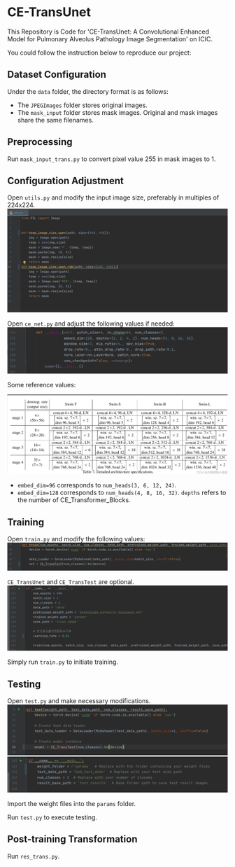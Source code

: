 # CE-TransUnet

This Repository is Code for 'CE-TransUnet: A Convolutional Enhanced Model for Pulmonary Alveolus Pathology Image Segmentation' on ICIC.

You could follow the instruction below to reproduce our project:

## Dataset Configuration
Under the `data` folder, the directory format is as follows:
- The `JPEGImages` folder stores original images.
- The `mask_input` folder stores mask images.
Original and mask images share the same filenames.

## Preprocessing
Run `mask_input_trans.py` to convert pixel value 255 in mask images to 1.

## Configuration Adjustment
Open `utils.py` and modify the input image size, preferably in multiples of 224x224.
![](readme_img/1.png)

Open `ce_net.py` and adjust the following values if needed:
![](readme_img/2.png)

Some reference values:

![](readme_img/3.png)

- `embed_dim=96` corresponds to `num_heads(3, 6, 12, 24)`.
- `embed_dim=128` corresponds to `num_heads(4, 8, 16, 32)`.
`depths` refers to the number of CE_Transformer_Blocks.

## Training
Open `train.py` and modify the following values:
![](readme_img/4.png)
   
`CE_TransUnet` and `CE_TransTest` are optional.
![](readme_img/5.png)

Simply run `train.py` to initiate training.

## Testing
Open `test.py` and make necessary modifications.
![](readme_img/6.png)
![](readme_img/7.png)

Import the weight files into the `params` folder.

Run `test.py` to execute testing.

## Post-training Transformation
Run `res_trans.py`.
